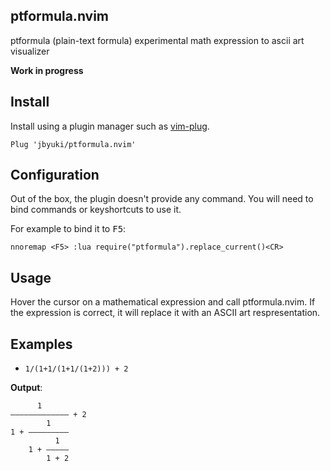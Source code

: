 ptformula.nvim
--------------

ptformula (plain-text formula) experimental math expression to ascii art visualizer

**Work in progress**

Install
-------

Install using a plugin manager such as [vim-plug](https://github.com/junegunn/vim-plug).

```
Plug 'jbyuki/ptformula.nvim'
```

Configuration
-------------

Out of the box, the plugin doesn't provide any command. You will need to bind commands or keyshortcuts to use it.

For example to bind it to <kbd>F5</kbd>:

```
nnoremap <F5> :lua require("ptformula").replace_current()<CR>
```

Usage
-----

Hover the cursor on a mathematical expression and call ptformula.nvim. If the expression is correct, it will replace it with an ASCII art respresentation.

Examples
--------

* `1/(1+1/(1+1/(1+2))) + 2`

**Output**:
```
      1          
――――――――――――― + 2
        1        
1 + ―――――――――    
          1      
    1 + ―――――    
        1 + 2    
```
